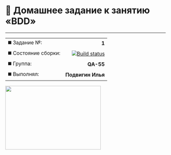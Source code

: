
#  :page_facing_up: Домашнее задание к занятию «BDD»
---

|||
|:--------|----------------------------------------------------------------------------------------------------------------------------------------------------------------:|
| :black_medium_square: Задание №: |                                                                                                                                                                  **1** |
| :black_medium_square: Состояние сборки: |[![Build status](https://ci.appveyor.com/api/projects/status/ru317ixudbuc9d81/branch/main?svg=true)](https://ci.appveyor.com/project/Elias-Grail/bdd-wsd7g/branch/main)|
|:black_medium_square: Группа: |                                                                                                                                                              **QA-55** |
| :black_medium_square: Выполнял: |                                                                                                                                                      **Подвигин Илья** |

<img src="https://media.tenor.com/VrzXhtoSwcsAAAAd/hacker-typing.gif" width="300" height="200">
